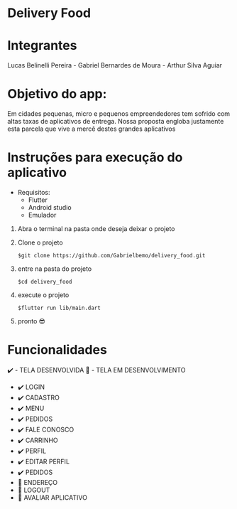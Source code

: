 # Delivery Food

# Integrantes
Lucas Belinelli Pereira -
Gabriel Bernardes de Moura -
Arthur Silva Aguiar

# Objetivo do app: 

Em cidades pequenas, micro e pequenos empreendedores tem sofrido com altas taxas de aplicativos de entrega. Nossa proposta engloba justamente esta parcela que vive a mercê destes grandes aplicativos

# Instruções para execução do aplicativo

 - Requisitos:
    - Flutter
    - Android studio
    - Emulador

1) Abra o terminal na pasta onde deseja deixar o projeto

2) Clone o projeto 

    ~~~
    $git clone https://github.com/Gabrielbemo/delivery_food.git
    ~~~

3) entre na pasta do projeto 

    ~~~
    $cd delivery_food
    ~~~

4) execute o projeto 

    ~~~
    $flutter run lib/main.dart
    ~~~

5) pronto 😎


# Funcionalidades

 ✔️ - TELA DESENVOLVIDA
 🚫 - TELA EM DESENVOLVIMENTO
  - ✔️ LOGIN
  - ✔️ CADASTRO
  - ✔️ MENU
  - ✔️ PEDIDOS
  - ✔️ FALE CONOSCO
  - ✔️ CARRINHO
  - ✔️ PERFIL
  - ✔️ EDITAR PERFIL
  - ✔️ PEDIDOS
  - 🚫 ENDEREÇO
  - 🚫 LOGOUT
  - 🚫 AVALIAR APLICATIVO